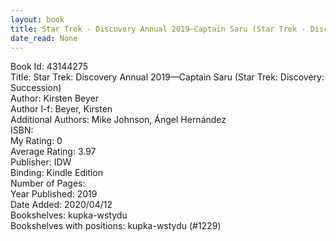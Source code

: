 ```yaml
---
layout: book
title: Star Trek - Discovery Annual 2019—Captain Saru (Star Trek - Discovery - Succession)
date_read: None
---
```


Book Id: 43144275<br />
Title: Star Trek: Discovery Annual 2019—Captain Saru (Star Trek: Discovery: Succession)<br />
Author: Kirsten Beyer<br />
Author l-f: Beyer, Kirsten<br />
Additional Authors: Mike Johnson, Ángel Hernández<br />
ISBN: <br />
My Rating: 0<br />
Average Rating: 3.97<br />
Publisher: IDW<br />
Binding: Kindle Edition<br />
Number of Pages: <br />
Year Published: 2019<br />
Date Added: 2020/04/12<br />
Bookshelves: kupka-wstydu<br />
Bookshelves with positions: kupka-wstydu (#1229)<br />

